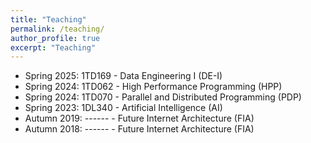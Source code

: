```yaml
---
title: "Teaching"
permalink: /teaching/
author_profile: true
excerpt: "Teaching"
---
```


- Spring 2025: 1TD169 - Data Engineering I (DE-I)
- Spring 2024: 1TD062 - High Performance Programming (HPP)
- Spring 2024: 1TD070 - Parallel and Distributed Programming (PDP)
- Spring 2023: 1DL340 - Artificial Intelligence (AI)
- Autumn 2019: ------ - Future Internet Architecture (FIA)
- Autumn 2018: ------ - Future Internet Architecture (FIA)
